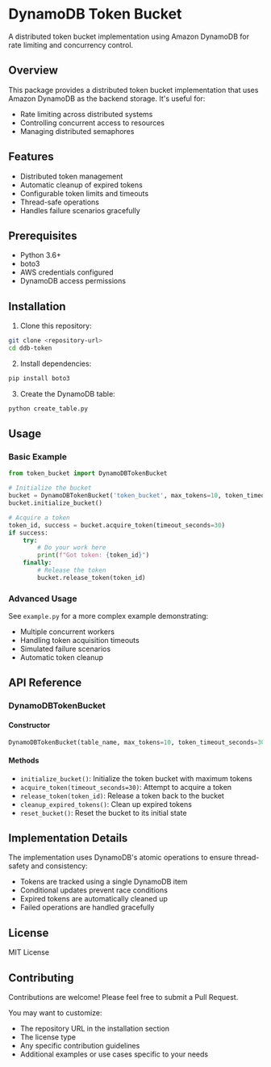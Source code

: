 # DynamoDB Token Bucket

A distributed token bucket implementation using Amazon DynamoDB for rate limiting and concurrency control.

## Overview

This package provides a distributed token bucket implementation that uses Amazon DynamoDB as the backend storage. It's useful for:
- Rate limiting across distributed systems
- Controlling concurrent access to resources
- Managing distributed semaphores

## Features

- Distributed token management
- Automatic cleanup of expired tokens
- Configurable token limits and timeouts
- Thread-safe operations
- Handles failure scenarios gracefully

## Prerequisites

- Python 3.6+
- boto3
- AWS credentials configured
- DynamoDB access permissions

## Installation

1. Clone this repository:
```bash
git clone <repository-url>
cd ddb-token
```

2. Install dependencies:
```bash
pip install boto3
```

3. Create the DynamoDB table:
```bash
python create_table.py
```

## Usage

### Basic Example

```python
from token_bucket import DynamoDBTokenBucket

# Initialize the bucket
bucket = DynamoDBTokenBucket('token_bucket', max_tokens=10, token_timeout_seconds=300)
bucket.initialize_bucket()

# Acquire a token
token_id, success = bucket.acquire_token(timeout_seconds=30)
if success:
    try:
        # Do your work here
        print(f"Got token: {token_id}")
    finally:
        # Release the token
        bucket.release_token(token_id)
```

### Advanced Usage

See `example.py` for a more complex example demonstrating:
- Multiple concurrent workers
- Handling token acquisition timeouts
- Simulated failure scenarios
- Automatic token cleanup

## API Reference

### DynamoDBTokenBucket

#### Constructor
```python
DynamoDBTokenBucket(table_name, max_tokens=10, token_timeout_seconds=300)
```

#### Methods

- `initialize_bucket()`: Initialize the token bucket with maximum tokens
- `acquire_token(timeout_seconds=30)`: Attempt to acquire a token
- `release_token(token_id)`: Release a token back to the bucket
- `cleanup_expired_tokens()`: Clean up expired tokens
- `reset_bucket()`: Reset the bucket to its initial state

## Implementation Details

The implementation uses DynamoDB's atomic operations to ensure thread-safety and consistency:
- Tokens are tracked using a single DynamoDB item
- Conditional updates prevent race conditions
- Expired tokens are automatically cleaned up
- Failed operations are handled gracefully

## License

MIT License

## Contributing

Contributions are welcome! Please feel free to submit a Pull Request.

You may want to customize:
- The repository URL in the installation section
- The license type
- Any specific contribution guidelines
- Additional examples or use cases specific to your needs
